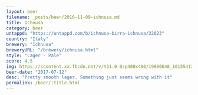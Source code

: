 ```yaml
---
layout: beer
filename: _posts/beer/2016-11-09-ichnusa.md
title: Ichnusa
category: beer
untappd: "https://untappd.com/b/ichnusa-birra-ichnusa/32023"
country: "Italy"
brewery: "Ichnusa"
breweryURL: "/brewery/ichnusa.html"
style: "Lager - Pale"
score: 4.5
img: https://scontent.xx.fbcdn.net/v/t31.0-0/p480x480/19800648_10155413261963745_4061511164555923283_o.jpg?_nc_cat=106&_nc_ohc=FofX_4Qmm98AQlgFNBABJyIrYtizI3ShMGWoMhNkyfsrAf02UZ6xOzwZg&_nc_ht=scontent.xx&oh=01d3deb4f6b7c012a9029f2988f64480&oe=5E8B58EF
beer-date: "2017-07-12"
desc: "Pretty smooth lager. Something just seems wrong with it"
permalink: /beer/:title.html
---
```

